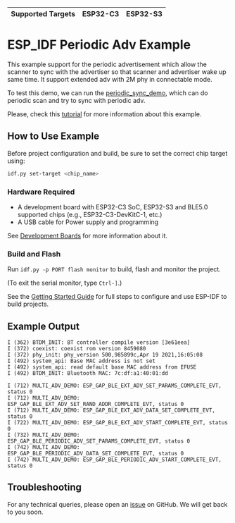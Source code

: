 | Supported Targets | ESP32-C3 | ESP32-S3 |
| ----------------- | -------- | -------- |

# ESP_IDF Periodic Adv Example

This example support for the periodic advertisement which allow the scanner to sync with the advertiser so that scanner and advertiser wake up same time. It support extended adv with 2M phy in connectable mode.


To test this demo, we can run the [periodic_sync_demo](../peroidic_sync), which can do periodic scan and try to sync with periodic adv.


Please, check this [tutorial](tutorial/Periodic_adv_Example_Walkthrough.md) for more information about this example.

## How to Use Example

Before project configuration and build, be sure to set the correct chip target using:

```bash
idf.py set-target <chip_name>
```

### Hardware Required

* A development board with ESP32-C3 SoC, ESP32-S3 and  BLE5.0 supported chips (e.g., ESP32-C3-DevKitC-1, etc.)
* A USB cable for Power supply and programming

See [Development Boards](https://www.espressif.com/en/products/devkits) for more information about it.

### Build and Flash

Run `idf.py -p PORT flash monitor` to build, flash and monitor the project.

(To exit the serial monitor, type ``Ctrl-]``.)

See the [Getting Started Guide](https://idf.espressif.com/) for full steps to configure and use ESP-IDF to build projects.

## Example Output

```
I (362) BTDM_INIT: BT controller compile version [3e61eea]
I (372) coexist: coexist rom version 8459080
I (372) phy_init: phy_version 500,985899c,Apr 19 2021,16:05:08
I (492) system_api: Base MAC address is not set
I (492) system_api: read default base MAC address from EFUSE
I (492) BTDM_INIT: Bluetooth MAC: 7c:df:a1:40:01:dd

I (712) MULTI_ADV_DEMO: ESP_GAP_BLE_EXT_ADV_SET_PARAMS_COMPLETE_EVT, status 0
I (712) MULTI_ADV_DEMO: ESP_GAP_BLE_EXT_ADV_SET_RAND_ADDR_COMPLETE_EVT, status 0
I (712) MULTI_ADV_DEMO: ESP_GAP_BLE_EXT_ADV_DATA_SET_COMPLETE_EVT, status 0
I (722) MULTI_ADV_DEMO: ESP_GAP_BLE_EXT_ADV_START_COMPLETE_EVT, status 0
I (732) MULTI_ADV_DEMO: ESP_GAP_BLE_PERIODIC_ADV_SET_PARAMS_COMPLETE_EVT, status 0
I (742) MULTI_ADV_DEMO: ESP_GAP_BLE_PERIODIC_ADV_DATA_SET_COMPLETE_EVT, status 0
I (742) MULTI_ADV_DEMO: ESP_GAP_BLE_PERIODIC_ADV_START_COMPLETE_EVT, status 0

```

## Troubleshooting

For any technical queries, please open an [issue](https://github.com/espressif/esp-idf/issues) on GitHub. We will get back to you soon.
